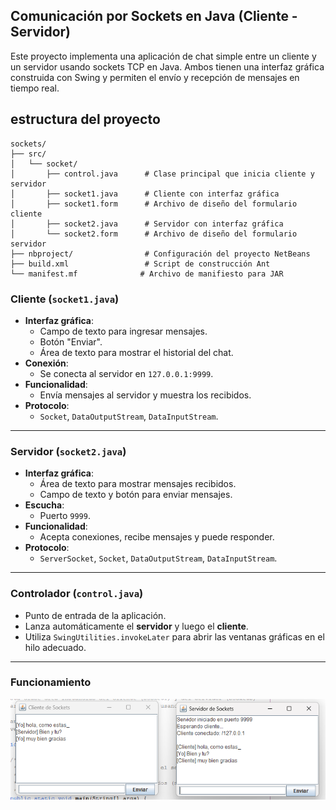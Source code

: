 ## Comunicación por Sockets en Java (Cliente - Servidor)
Este proyecto implementa una aplicación de chat simple entre un cliente y un servidor usando sockets TCP en Java. Ambos tienen una interfaz gráfica construida con Swing y permiten el envío y recepción de mensajes en tiempo real.
## estructura del proyecto
```
sockets/
├── src/
│   └── socket/
│       ├── control.java      # Clase principal que inicia cliente y servidor
│       ├── socket1.java      # Cliente con interfaz gráfica
│       ├── socket1.form      # Archivo de diseño del formulario cliente
│       ├── socket2.java      # Servidor con interfaz gráfica
│       └── socket2.form      # Archivo de diseño del formulario servidor
├── nbproject/                # Configuración del proyecto NetBeans
├── build.xml                 # Script de construcción Ant
└── manifest.mf              # Archivo de manifiesto para JAR
```
###  Cliente (`socket1.java`)

- **Interfaz gráfica**:
  - Campo de texto para ingresar mensajes.
  - Botón "Enviar".
  - Área de texto para mostrar el historial del chat.
- **Conexión**: 
  - Se conecta al servidor en `127.0.0.1:9999`.
- **Funcionalidad**: 
  - Envía mensajes al servidor y muestra los recibidos.
- **Protocolo**: 
  - `Socket`, `DataOutputStream`, `DataInputStream`.

---

###  Servidor (`socket2.java`)

- **Interfaz gráfica**:
  - Área de texto para mostrar mensajes recibidos.
  - Campo de texto y botón para enviar mensajes.
- **Escucha**: 
  - Puerto `9999`.
- **Funcionalidad**: 
  - Acepta conexiones, recibe mensajes y puede responder.
- **Protocolo**: 
  - `ServerSocket`, `Socket`, `DataOutputStream`, `DataInputStream`.

---

### Controlador (`control.java`)

- Punto de entrada de la aplicación.
- Lanza automáticamente el **servidor** y luego el **cliente**.
- Utiliza `SwingUtilities.invokeLater` para abrir las ventanas gráficas en el hilo adecuado.

---

### Funcionamiento

![Funcionamiento](https://github.com/javmorenoga/Socket-Bidireccionales/blob/master/Captura%20de%20pantalla%202025-07-10%20172219.png)
